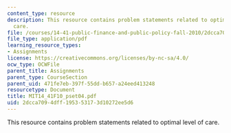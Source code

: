 ```yaml
---
content_type: resource
description: This resource contains problem statements related to optimal level of
  care.
file: /courses/14-41-public-finance-and-public-policy-fall-2010/2dcca7094dff195353173d10272ee5d6_MIT14_41F10_pset04.pdf
file_type: application/pdf
learning_resource_types:
- Assignments
license: https://creativecommons.org/licenses/by-nc-sa/4.0/
ocw_type: OCWFile
parent_title: Assignments
parent_type: CourseSection
parent_uid: 471fe7eb-397f-55dd-b657-a24eed413248
resourcetype: Document
title: MIT14_41F10_pset04.pdf
uid: 2dcca709-4dff-1953-5317-3d10272ee5d6
---
```

This resource contains problem statements related to optimal level of care.